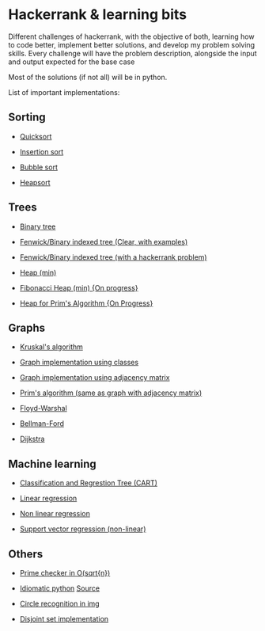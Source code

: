 # Hackerrank & learning bits

Different challenges of hackerrank, with the objective of both, learning how to code better, implement better solutions, and develop my problem solving skills. Every challenge will have the problem description, alongside the input and output expected for the base case

Most of the solutions (if not all) will be in python.

List of important implementations:

## Sorting
* [Quicksort](https://github.com/ForFer/Hackerrank/blob/master/algorithms/sorting/quicksort2Sorting.py)

* [Insertion sort](https://github.com/ForFer/Hackerrank/blob/master/algorithms/sorting/insertionSortPart2.py)

* [Bubble sort](https://github.com/ForFer/Hackerrank/blob/master/implementation/20-Sorting.py)

* [Heapsort](https://github.com/ForFer/Hackerrank/blob/master/implementation/heapsort.py)

## Trees
* [Binary tree](https://github.com/ForFer/Hackerrank/blob/master/implementation/btree.py)

* [Fenwick/Binary indexed tree (Clear, with examples)](https://github.com/ForFer/Hackerrank/blob/master/implementation/BITtree.py)

* [Fenwick/Binary indexed tree (with a hackerrank problem)](https://github.com/ForFer/Hackerrank/blob/master/dataStructures/tree/directConnection.py)

* [Heap (min)](https://github.com/ForFer/Hackerrank/blob/master/implementation/heap.py)

* [Fibonacci Heap (min) {On progress}](https://github.com/ForFer/Hackerrank/blob/master/implementation/fheap.py)

* [Heap for Prim's Algorithm {On Progress}](https://github.com/ForFer/Hackerrank/blob/master/implementation/primHeap.py)

## Graphs
* [Kruskal's algorithm](https://github.com/ForFer/Hackerrank/blob/master/algorithms/graphTheory/kruskal.py)

* [Graph implementation using classes](https://github.com/ForFer/Hackerrank/blob/master/algorithms/graphTheory/bfs.py)

* [Graph implementation using adjacency matrix](https://github.com/ForFer/Hackerrank/blob/master/algorithms/graphTheory/primsSpecialSubtree.py)

* [Prim's algorithm (same as graph with adjacency matrix)](https://github.com/ForFer/Hackerrank/blob/master/algorithms/graphTheory/primsSpecialSubtree.py)

* [Floyd-Warshal](https://github.com/ForFer/Hackerrank/blob/master/implementation/floyd.py)

* [Bellman-Ford](https://github.com/ForFer/Hackerrank/blob/master/implementation/bellmanford.py)

* [Dijkstra](https://github.com/ForFer/Hackerrank/blob/master/implementation/dijkstra.py)

## Machine learning
* [Classification and Regrestion Tree (CART)](https://github.com/ForFer/Hackerrank/blob/master/artificialIntelligence/machineLearning/laptopBatteryLife.py)

* [Linear regression](https://github.com/ForFer/Hackerrank/blob/master/implementation/linearRegression.py)

* [Non linear regression](https://github.com/ForFer/Hackerrank/blob/master/implementation/nonLinearRegression.py)

* [Support vector regression (non-linear)](https://github.com/ForFer/Hackerrank/blob/master/implementation/supportVectorRegression.py)

## Others

* [Prime checker in O(sqrt{n}) ](https://github.com/ForFer/Hackerrank/blob/master/implementation/primeChecker.py)

* [Idiomatic python](https://github.com/ForFer/Hackerrank/blob/master/implementation/idiomaticPython.py) [Source](https://www.youtube.com/watch?v=OSGv2VnC0go)

* [Circle recognition in img](https://github.com/ForFer/Hackerrank/blob/master/artificialIntelligence/digitalImageAnalysis/ball_spotting.py)

* [Disjoint set implementation](https://github.com/ForFer/Hackerrank/blob/master/implementation/disjointSet.py)
